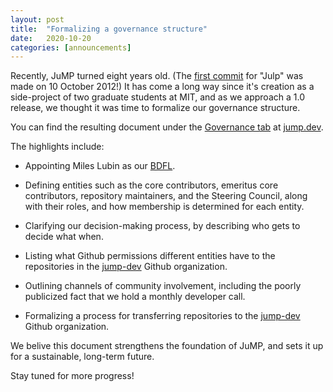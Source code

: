 ```yaml
---
layout: post
title:  "Formalizing a governance structure"
date:   2020-10-20
categories: [announcements]
---
```


Recently, JuMP turned eight years old. (The [first commit](https://github.com/jump-dev/JuMP.jl/commit/688b732c13abf7182e438ca22b0b00890a08be63)
for "Julp" was made on 10 October 2012!) It has come a long way since it's
creation as a side-project of two graduate students at MIT, and as we approach
a 1.0 release, we thought it was time to formalize our governance structure.

You can find the resulting document under the [Governance tab](/pages/governance)
at [jump.dev](https://jump.dev).

The highlights include:

 * Appointing Miles Lubin as our [BDFL](https://en.wikipedia.org/wiki/Benevolent_dictator_for_life).

 * Defining entities such as the core contributors, emeritus core contributors,
   repository maintainers, and the Steering Council, along with their roles, and
   how membership is determined for each entity.

 * Clarifying our decision-making process, by describing who gets to decide what
   when.

 * Listing what Github permissions different entities have to the repositories
   in the [jump-dev](https://github.com/jump-dev) Github organization.

 * Outlining channels of community involvement, including the poorly publicized
   fact that we hold a monthly developer call.

 * Formalizing a process for transferring repositories to the
   [jump-dev](https://github.com/jump-dev) Github organization.

We belive this document strengthens the foundation of JuMP, and sets it up for
a sustainable, long-term future.

Stay tuned for more progress!
